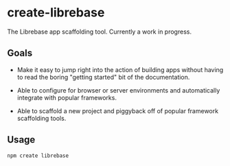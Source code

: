 # create-librebase

The Librebase app scaffolding tool. Currently a work in progress.

## Goals

- Make it easy to jump right into the action of building apps without having to read the boring "getting started" bit of the documentation.

- Able to configure for browser or server environments and automatically integrate with popular frameworks.

- Able to scaffold a new project and piggyback off of popular framework scaffolding tools.

## Usage

```sh
npm create librebase
```
